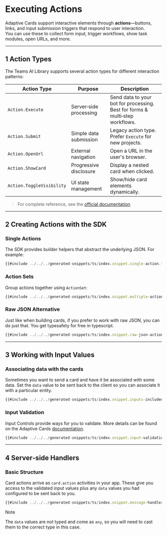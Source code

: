 # Executing Actions

Adaptive Cards support interactive elements through **actions**—buttons, links, and input submission triggers that respond to user interaction.  
You can use these to collect form input, trigger workflows, show task modules, open URLs, and more.

---

## 1 Action Types

The Teams AI Library supports several action types for different interaction patterns:

| Action Type               | Purpose                | Description                                                                  |
| ------------------------- | ---------------------- | ---------------------------------------------------------------------------- |
| `Action.Execute`          | Server‑side processing | Send data to your bot for processing. Best for forms & multi‑step workflows. |
| `Action.Submit`           | Simple data submission | Legacy action type. Prefer `Execute` for new projects.                       |
| `Action.OpenUrl`          | External navigation    | Open a URL in the user's browser.                                            |
| `Action.ShowCard`         | Progressive disclosure | Display a nested card when clicked.                                          |
| `Action.ToggleVisibility` | UI state management    | Show/hide card elements dynamically.                                         |

> For complete reference, see the [official documentation](https://adaptivecards.microsoft.com/?topic=Action.Execute).

---

## 2 Creating Actions with the SDK

### Single Actions

The SDK provides builder helpers that abstract the underlying JSON. For example:

```ts
{{#include ../../../generated-snippets/ts/index.snippet.single-action.ts }}
```

### Action Sets

Group actions together using `ActionSet`:

```ts
{{#include ../../../generated-snippets/ts/index.snippet.multiple-actions-card.ts }}
```

### Raw JSON Alternative

Just like when building cards, if you prefer to work with raw JSON, you can do just that. You get typesafety for free in typescript.

```ts
{{#include ../../../generated-snippets/ts/index.snippet.raw-json-action.ts }}
```

---

## 3 Working with Input Values

### Associating data with the cards

Sometimes you want to send a card and have it be associated with some data. Set the `data` value to be sent back to the client so you can associate it with a particular entity.

```ts
{{#include ../../../generated-snippets/ts/index.snippet.inputs-included.ts }}
```

### Input Validation

Input Controls provide ways for you to validate. More details can be found on the Adaptive Cards [documentation](https://adaptivecards.microsoft.com/?topic=input-validation).

```ts
{{#include ../../../generated-snippets/ts/index.snippet.input-validation.ts }}
```

---

## 4 Server‑side Handlers

### Basic Structure

Card actions arrive as `card.action` activities in your app. These give you access to the validated input values plus any `data` values you had configured to be sent back to you.

```ts
{{#include ../../../generated-snippets/ts/index.snippet.message-handler.ts }}
```

> [!NOTE]
> The `data` values are not typed and come as `any`, so you will need to cast them to the correct type in this case.
